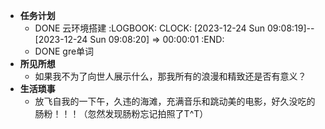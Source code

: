 - **任务计划**
	- DONE 云环境搭建
	  :LOGBOOK:
	  CLOCK: [2023-12-24 Sun 09:08:19]--[2023-12-24 Sun 09:08:20] =>  00:00:01
	  :END:
	- DONE gre单词
- **所见所想**
	- 如果我不为了向世人展示什么，那我所有的浪漫和精致还是否有意义？
- **生活琐事**
	- 放飞自我的一下午，久违的海滩，充满音乐和跳动美的电影，好久没吃的肠粉！！！（忽然发现肠粉忘记拍照了T^T）